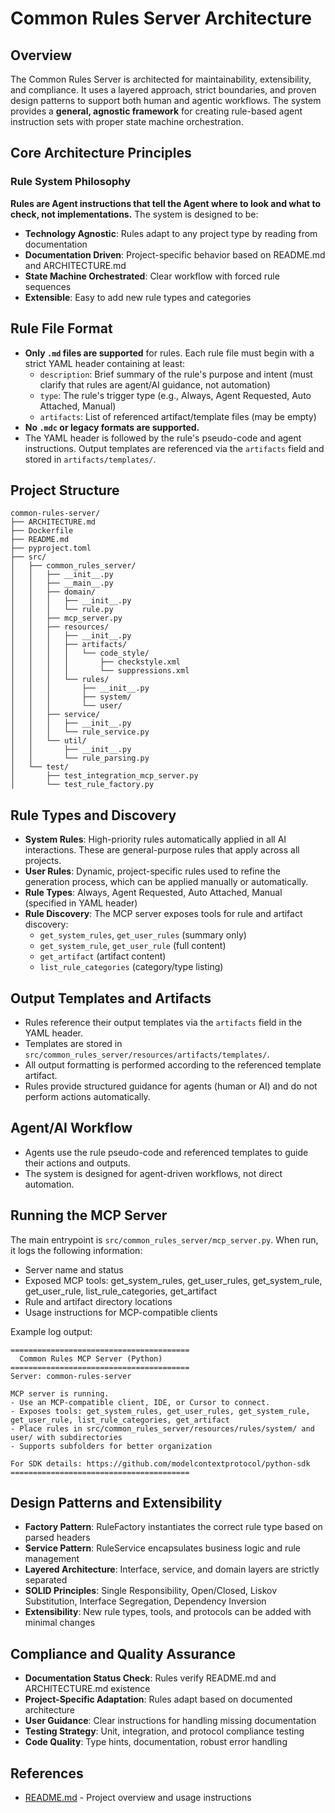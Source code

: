 # Common Rules Server Architecture

## Overview
The Common Rules Server is architected for maintainability, extensibility, and compliance. It uses a layered approach, strict boundaries, and proven design patterns to support both human and agentic workflows. The system provides a **general, agnostic framework** for creating rule-based agent instruction sets with proper state machine orchestration.

## Core Architecture Principles

### Rule System Philosophy
**Rules are Agent instructions that tell the Agent where to look and what to check, not implementations.** The system is designed to be:
- **Technology Agnostic**: Rules adapt to any project type by reading from documentation
- **Documentation Driven**: Project-specific behavior based on README.md and ARCHITECTURE.md
- **State Machine Orchestrated**: Clear workflow with forced rule sequences
- **Extensible**: Easy to add new rule types and categories

## Rule File Format

- **Only `.md` files are supported** for rules. Each rule file must begin with a strict YAML header containing at least:
  - `description`: Brief summary of the rule's purpose and intent (must clarify that rules are agent/AI guidance, not automation)
  - `type`: The rule's trigger type (e.g., Always, Agent Requested, Auto Attached, Manual)
  - `artifacts`: List of referenced artifact/template files (may be empty)
- **No `.mdc` or legacy formats are supported.**
- The YAML header is followed by the rule's pseudo-code and agent instructions. Output templates are referenced via the `artifacts` field and stored in `artifacts/templates/`.

## Project Structure

```
common-rules-server/
├── ARCHITECTURE.md
├── Dockerfile
├── README.md
├── pyproject.toml
├── src/
│   ├── common_rules_server/
│   │   ├── __init__.py
│   │   ├── __main__.py
│   │   ├── domain/
│   │   │   ├── __init__.py
│   │   │   └── rule.py
│   │   ├── mcp_server.py
│   │   ├── resources/
│   │   │   ├── __init__.py
│   │   │   ├── artifacts/
│   │   │   │   └── code_style/
│   │   │   │       ├── checkstyle.xml
│   │   │   │       └── suppressions.xml
│   │   │   └── rules/
│   │   │       ├── __init__.py
│   │   │       ├── system/
│   │   │       └── user/
│   │   ├── service/
│   │   │   ├── __init__.py
│   │   │   └── rule_service.py
│   │   └── util/
│   │       ├── __init__.py
│   │       └── rule_parsing.py
│   └── test/
│       ├── test_integration_mcp_server.py
│       └── test_rule_factory.py
```

## Rule Types and Discovery

- **System Rules**: High-priority rules automatically applied in all AI interactions. These are general-purpose rules that apply across all projects.
- **User Rules**: Dynamic, project-specific rules used to refine the generation process, which can be applied manually or automatically.
- **Rule Types**: Always, Agent Requested, Auto Attached, Manual (specified in YAML header)
- **Rule Discovery**: The MCP server exposes tools for rule and artifact discovery:
  - `get_system_rules`, `get_user_rules` (summary only)
  - `get_system_rule`, `get_user_rule` (full content)
  - `get_artifact` (artifact content)
  - `list_rule_categories` (category/type listing)

## Output Templates and Artifacts

- Rules reference their output templates via the `artifacts` field in the YAML header.
- Templates are stored in `src/common_rules_server/resources/artifacts/templates/`.
- All output formatting is performed according to the referenced template artifact.
- Rules provide structured guidance for agents (human or AI) and do not perform actions automatically.

## Agent/AI Workflow

- Agents use the rule pseudo-code and referenced templates to guide their actions and outputs.
- The system is designed for agent-driven workflows, not direct automation.

## Running the MCP Server

The main entrypoint is `src/common_rules_server/mcp_server.py`. When run, it logs the following information:

- Server name and status
- Exposed MCP tools: get_system_rules, get_user_rules, get_system_rule, get_user_rule, list_rule_categories, get_artifact
- Rule and artifact directory locations
- Usage instructions for MCP-compatible clients

Example log output:

```
========================================
  Common Rules MCP Server (Python)
========================================
Server: common-rules-server

MCP server is running.
- Use an MCP-compatible client, IDE, or Cursor to connect.
- Exposes tools: get_system_rules, get_user_rules, get_system_rule, get_user_rule, list_rule_categories, get_artifact
- Place rules in src/common_rules_server/resources/rules/system/ and user/ with subdirectories
- Supports subfolders for better organization

For SDK details: https://github.com/modelcontextprotocol/python-sdk
========================================
```

## Design Patterns and Extensibility

- **Factory Pattern**: RuleFactory instantiates the correct rule type based on parsed headers
- **Service Pattern**: RuleService encapsulates business logic and rule management
- **Layered Architecture**: Interface, service, and domain layers are strictly separated
- **SOLID Principles**: Single Responsibility, Open/Closed, Liskov Substitution, Interface Segregation, Dependency Inversion
- **Extensibility**: New rule types, tools, and protocols can be added with minimal changes

## Compliance and Quality Assurance

- **Documentation Status Check**: Rules verify README.md and ARCHITECTURE.md existence
- **Project-Specific Adaptation**: Rules adapt based on documented architecture
- **User Guidance**: Clear instructions for handling missing documentation
- **Testing Strategy**: Unit, integration, and protocol compliance testing
- **Code Quality**: Type hints, documentation, robust error handling

## References

- [README.md](README.md) - Project overview and usage instructions
